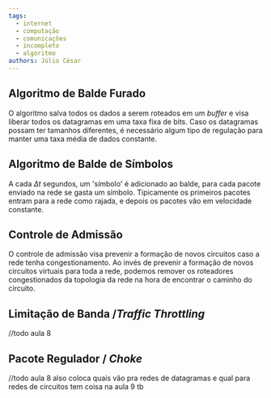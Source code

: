 ```yaml
---
tags:
  - internet
  - computação
  - comunicações
  - incompleto
  - algoritmo
authors: Júlio César
---
```

## Algoritmo de Balde Furado

O algoritmo salva todos os dados a serem roteados em um _buffer_ e visa liberar todos os datagramas em uma taxa fixa de bits. Caso os datagramas possam ter tamanhos diferentes, é necessário algum tipo de regulação para manter uma taxa média de dados constante.
## Algoritmo de Balde de Símbolos

A cada $\Delta t$ segundos, um 'símbolo' é adicionado ao balde, para cada pacote enviado na rede se gasta um símbolo. Tipicamente os primeiros pacotes entram para a rede como rajada, e depois os pacotes vão em velocidade constante.

## Controle de Admissão

O controle de admissão visa prevenir a formação de novos circuitos caso a rede tenha congestionamento. Ao invés de prevenir a formação de novos circuitos virtuais para toda a rede, podemos remover os roteadores congestionados da topologia da rede na hora de encontrar o caminho do circuito.
## Limitação de Banda /_Traffic Throttling_

//todo aula 8
## Pacote Regulador / _Choke_

//todo aula 8 also coloca quais vão pra redes de datagramas e qual para redes de circuitos
tem coisa na aula 9 tb